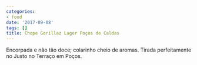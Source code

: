 ```yaml
---
categories:
- food
date: '2017-09-08'
tags: []
title: Chope Gorillaz Lager Poços de Caldas
---
```


Encorpada e não tão doce; colarinho cheio de aromas. Tirada perfeitamente no Justo no Terraço em Poços.